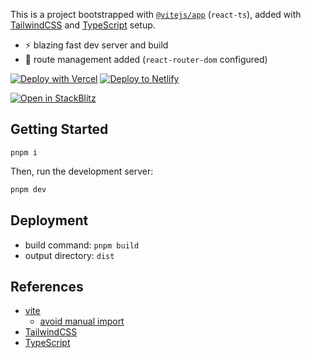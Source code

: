 This is a project bootstrapped
with [`@vitejs/app`](https://vitejs.dev/guide/#scaffolding-your-first-vite-project) (`react-ts`), added
with [TailwindCSS](https://tailwindcss.com) and [TypeScript](https://www.typescriptlang.org) setup.

- ⚡ blazing fast dev server and build
- 🔗 route management added (`react-router-dom` configured)

[![Deploy with Vercel](https://vercel.com/button)](https://vercel.com/import/git?s=https://github.com/dogancanokur/blogie) [![Deploy to Netlify](https://www.netlify.com/img/deploy/button.svg)](https://app.netlify.com/start/deploy?repository=https://github.com/dogancanokur/blogie)

[![Open in StackBlitz](https://developer.stackblitz.com/img/open_in_stackblitz.svg)](https://stackblitz.com/github/dogancanokur/blogie)

## Getting Started

```
pnpm i
```

Then, run the development server:

```bash
pnpm dev
```

## Deployment

- build command: `pnpm build`
- output directory: `dist`

## References

- [vite](https://vitejs.dev)
    - [avoid manual import](https://vitejs.dev/guide/features.html#jsx)
- [TailwindCSS](https://tailwindcss.com/)
- [TypeScript](https://www.typescriptlang.org)
